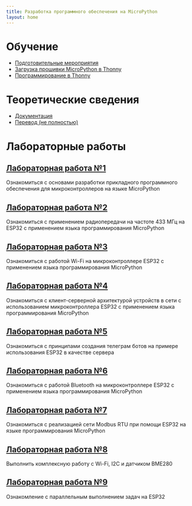 ```yaml
---
title: Разработка программного обеспечения на MicroPython
layout: home
---
```


# Обучение
* [Подготовительные мероприятия](docs/firmware.md)
* [Загрузка прошивки MicroPython в Thonny](static/firmware.mp4)
* [Программирование в Thonny](static/program.mp4)

# Теоретические сведения
* [Документация](https://docs.micropython.org/en/latest/esp32/quickref.html)
* [Перевод (не полностью)](https://wikihandbk.com/wiki/MicroPython:Платы/ESP32/Краткий_справочник_по_ESP32)

# Лабораторные работы

## [Лабораторная работа №1](docs/labs/lab_1.md)
Ознакомиться с основами разработки прикладного программного обеспечения для микроконтроллеров на языке MicroPython

## [Лабораторная работа №2](docs/labs/lab_2.md)
Ознакомиться с применением радиопередачи на частоте 433 МГц на ESP32 с применением языка программирования MicroPython

## [Лабораторная работа №3](docs/labs/lab_3.md)
Ознакомиться с работой Wi-Fi на микроконтроллере ESP32 с применением языка программирования MicroPython

## [Лабораторная работа №4](docs/labs/lab_4.md)
Ознакомиться с клиент-серверной архитектурой устройств в сети с использованием микроконтроллера ESP32 
с применением языка программирования MicroPython

## [Лабораторная работа №5](docs/labs/lab_5.md)
Ознакомиться с принципами создания телеграм ботов на примере использования ESP32
в качестве сервера

## [Лабораторная работа №6](docs/labs/lab_6.md)
Ознакомиться с работой Bluetooth на микроконтроллере ESP32 с применением языка программирования MicroPython

## [Лабораторная работа №7](docs/labs/lab_7.md)
Ознакомиться с реализацией сети Modbus RTU при помощи ESP32 на языке программирования MicroPython

## [Лабораторная работа №8](docs/labs/lab_8.md)
Выполнить комплексную работу с Wi-Fi, I2C и датчиком BME280

## [Лабораторная работа №9](docs/labs/lab_9.md)
Ознакомление с параллельным выполнением задач на ESP32
